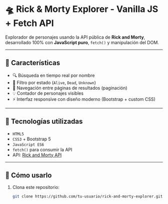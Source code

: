 # 🛸 Rick & Morty Explorer - Vanilla JS + Fetch API

Explorador de personajes usando la API pública de **Rick and Morty**, desarrollado 100% con **JavaScript puro**, `fetch()` y manipulación del DOM.

---

## 🚀 Características

- 🔍 Búsqueda en tiempo real por nombre
- 🎯 Filtro por estado (`Alive`, `Dead`, `Unknown`)
- 🧭 Navegación entre páginas de resultados (paginación)
- 💡 Contador de personajes visibles
- ⚡ Interfaz responsive con diseño moderno (Bootstrap + custom CSS)

---

## 🧠 Tecnologías utilizadas

- `HTML5`
- `CSS3` + Bootstrap 5
- `JavaScript ES6`
- `fetch()` para consumir la API
- API: [Rick and Morty API](https://rickandmortyapi.com/)

---


## 🔧 Cómo usarlo

1. Clona este repositorio:
   ```bash
   git clone https://github.com/tu-usuario/rick-and-morty-explorer.git
